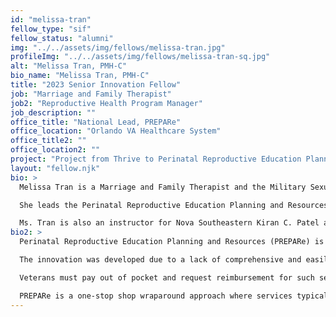 ```yaml
---
id: "melissa-tran"
fellow_type: "sif"
fellow_status: "alumni"
img: "../../assets/img/fellows/melissa-tran.jpg"
profileImg: "../../assets/img/fellows/melissa-tran-sq.jpg"
alt: "Melissa Tran, PMH-C"
bio_name: "Melissa Tran, PMH-C"
title: "2023 Senior Innovation Fellow"
job: "Marriage and Family Therapist"
job2: "Reproductive Health Program Manager"
job_description: ""
office_title: "National Lead, PREPARe"
office_location: "Orlando VA Healthcare System"
office_title2: ""
office_location2: ""
project: "Project from Thrive to Perinatal Reproductive Education Planning and Resources (PREPARe)"
layout: "fellow.njk"
bio: >
  Melissa Tran is a Marriage and Family Therapist and the Military Sexual Trauma Coordinator at Orlando VA Healthcare System.  <br><br>

  She leads the Perinatal Reproductive Education Planning and Resources (PREPARe) service, which has garnered national recognition through the achievement of the 2021 Dr. Robert L. Jesse Award for Innovation.  <br><br>

  Ms. Tran is also an instructor for Nova Southeastern Kiran C. Patel and University of Central Florida Colleges of Medicine and supports the diversity, equity, and inclusion team at OVAHCS.
bio2: >
  Perinatal Reproductive Education Planning and Resources (PREPARe) is a multidisciplinary approach to meet the needs of our perinatal Veterans.  <br><br>

  The innovation was developed due to a lack of comprehensive and easily accessible perinatal services available to Veterans. Services are scattered between VA, Community Care, or not available at all.  <br><br>

  Veterans must pay out of pocket and request reimbursement for such services as lactation counseling covered under the Maternity Care benefit.  <br><br>

  PREPARe is a one-stop shop wraparound approach where services typically offered in the community are now provided by trained VA specialists. These services include whole health, mental health, nutrition, physical therapy, women's health, chaplain care, and more.
---
```

